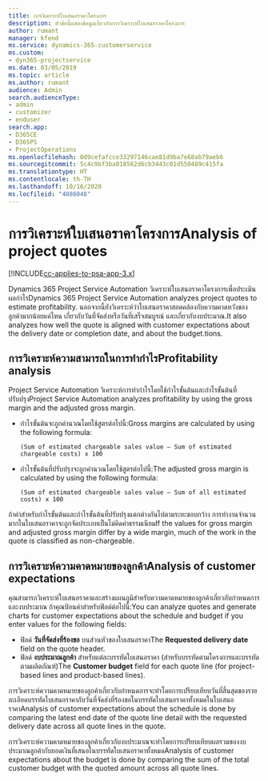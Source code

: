 ```yaml
---
title: การวิเคราะห์ใบเสนอราคาโครงการ
description: หัวข้อนี้แสดงข้อมูลเกี่ยวกับการวิเคราะห์ใบเสนอราคาโครงการ
author: rumant
manager: kfend
ms.service: dynamics-365-customerservice
ms.custom:
- dyn365-projectservice
ms.date: 03/05/2019
ms.topic: article
ms.author: rumant
audience: Admin
search.audienceType:
- admin
- customizer
- enduser
search.app:
- D365CE
- D365PS
- ProjectOperations
ms.openlocfilehash: 0d9cefafcce33297146cae81d9ba7e68ab79aeb6
ms.sourcegitcommit: 5c4c9bf3ba018562d6cb3443c01d550489c415fa
ms.translationtype: HT
ms.contentlocale: th-TH
ms.lasthandoff: 10/16/2020
ms.locfileid: "4086048"
---
```

# <a name="analysis-of-project-quotes"></a><span data-ttu-id="d1550-103">การวิเคราะห์ใบเสนอราคาโครงการ</span><span class="sxs-lookup"><span data-stu-id="d1550-103">Analysis of project quotes</span></span>

[!INCLUDE[cc-applies-to-psa-app-3.x](../includes/cc-applies-to-psa-app-3x.md)]

<span data-ttu-id="d1550-104">Dynamics 365 Project Service Automation วิเคราะห์ใบเสนอราคาโครงการเพื่อประเมินผลกำไร</span><span class="sxs-lookup"><span data-stu-id="d1550-104">Dynamics 365 Project Service Automation analyzes project quotes to estimate profitability.</span></span> <span data-ttu-id="d1550-105">นอกจากนี้ยังวิเคราะห์ว่าใบเสนอราคาสอดคล้องกับความคาดหวังของลูกค้ามากน้อยแค่ไหน เกี่ยวกับวันที่จัดส่งหรือวันที่เสร็จสมบูรณ์ และเกี่ยวกับงบประมาณ.</span><span class="sxs-lookup"><span data-stu-id="d1550-105">It also analyzes how well the quote is aligned with customer expectations about the delivery date or completion date, and about the budget.tions.</span></span>

## <a name="profitability-analysis"></a><span data-ttu-id="d1550-106">การวิเคราะห์ความสามารถในการทำกำไร</span><span class="sxs-lookup"><span data-stu-id="d1550-106">Profitability analysis</span></span>

<span data-ttu-id="d1550-107">Project Service Automation วิเคราะห์การทำกำไรโดยใช้กำไรขั้นต้นและกำไรขั้นต้นที่ปรับปรุง</span><span class="sxs-lookup"><span data-stu-id="d1550-107">Project Service Automation analyzes profitability by using the gross margin and the adjusted gross margin.</span></span>

- <span data-ttu-id="d1550-108">กำไรขั้นต้นจะถูกคำนวณโดยใช้สูตรต่อไปนี้:</span><span class="sxs-lookup"><span data-stu-id="d1550-108">Gross margins are calculated by using the following formula:</span></span>

  `
    (Sum of estimated chargeable sales value – Sum of estimated chargeable costs) x 100
  `
- <span data-ttu-id="d1550-109">กำไรขั้นต้นที่ปรับปรุงจะถูกคำนวณโดยใช้สูตรต่อไปนี้:</span><span class="sxs-lookup"><span data-stu-id="d1550-109">The adjusted gross margin is calculated by using the following formula:</span></span>

  `
    (Sum of estimated chargeable sales value – Sum of all estimated costs) x 100
  `

<span data-ttu-id="d1550-110">ถ้าค่าสำหรับกำไรขั้นต้นและกำไรขั้นต้นที่ปรับปรุงแตกต่างกันไปตามระยะขอบกว้าง การทำงานจำนวนมากในใบเสนอราคาจะถูกจัดประเภทเป็นไม่คิดค่าธรรมเนียม</span><span class="sxs-lookup"><span data-stu-id="d1550-110">If the values for gross margin and adjusted gross margin differ by a wide margin, much of the work in the quote is classified as non-chargeable.</span></span>

## <a name="analysis-of-customer-expectations"></a><span data-ttu-id="d1550-111">การวิเคราะห์ความคาดหมายของลูกค้า</span><span class="sxs-lookup"><span data-stu-id="d1550-111">Analysis of customer expectations</span></span>

<span data-ttu-id="d1550-112">คุณสามารถวิเคราะห์ใบเสนอราคาและสร้างแผนภูมิสำหรับความคาดหมายของลูกค้าเกี่ยวกับกำหนดการและงบประมาณ ถ้าคุณป้อนค่าสำหรับฟิลด์ต่อไปนี้:</span><span class="sxs-lookup"><span data-stu-id="d1550-112">You can analyze quotes and generate charts for customer expectations about the schedule and budget if you enter values for the following fields:</span></span>

- <span data-ttu-id="d1550-113">ฟิลด์ **วันที่จัดส่งที่ร้องขอ** บนส่วนหัวของใบเสนอราคา</span><span class="sxs-lookup"><span data-stu-id="d1550-113">The **Requested delivery date** field on the quote header.</span></span>
- <span data-ttu-id="d1550-114">ฟิลด์ **งบประมาณลูกค้า** สำหรับแต่ละบรรทัดใบเสนอราคา (สำหรับบรรทัดตามโครงการและบรรทัดตามผลิตภัณฑ์)</span><span class="sxs-lookup"><span data-stu-id="d1550-114">The **Customer budget** field for each quote line (for project-based lines and product-based lines).</span></span>

<span data-ttu-id="d1550-115">การวิเคราะห์ความคาดหมายของลูกค้าเกี่ยวกับกำหนดการจะทำโดยการเปรียบเทียบวันที่สิ้นสุดของรายละเอียดบรรทัดใบเสนอราคากับวันที่จัดส่งที่ร้องขอในบรรทัดใบเสนอราคาทั้งหมดในใบเสนอราคา</span><span class="sxs-lookup"><span data-stu-id="d1550-115">Analysis of customer expectations about the schedule is done by comparing the latest end date of the quote line detail with the requested delivery date across all quote lines in the quote.</span></span>

<span data-ttu-id="d1550-116">การวิเคราะห์ความคาดหมายของลูกค้าเกี่ยวกับงบประมาณจะทำโดยการเปรียบเทียบผลรวมของงบประมาณลูกค้ากับยอดเงินที่เสนอในบรรทัดใบเสนอราคาทั้งหมด</span><span class="sxs-lookup"><span data-stu-id="d1550-116">Analysis of customer expectations about the budget is done by comparing the sum of the total customer budget with the quoted amount across all quote lines.</span></span>
